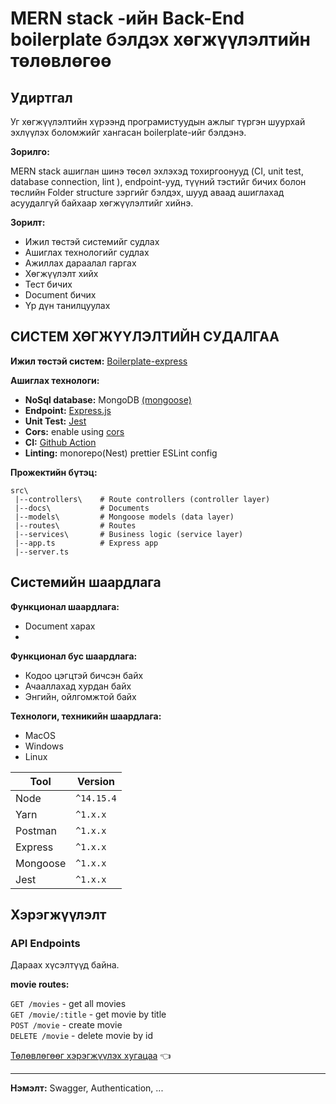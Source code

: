 # MERN stack -ийн Back-End boilerplate бэлдэх хөгжүүлэлтийн төлөвлөгөө

## Удиртгал
Уг хөгжүүлэлтийн хүрээнд програмистуудын ажлыг түргэн шуурхай эхлүүлэх боломжийг хангасан boilerplate-ийг бэлдэнэ.

**Зорилго:**

MERN stack ашиглан шинэ төсөл эхлэхэд тохиргоонууд (CI, unit test, database connection, lint ), endpoint-ууд, түүний тэстийг бичих болон төслийн Folder structure зэргийг бэлдэх, шууд аваад ашиглахад асуудалгүй байхаар хөгжүүлэлтийг хийнэ.

**Зорилт:**

- Ижил төстэй системийг судлах
- Ашиглах технологийг судлах
- Ажиллах дараалал гаргах
- Хөгжүүлэлт хийх
- Тест бичих
- Document бичих
- Үр дүн танилцуулах


## СИСТЕМ ХӨГЖҮҮЛЭЛТИЙН СУДАЛГАА

**Ижил төстэй систем:** [Boilerplate-express](https://github.com/hagopj13/node-express-boilerplate)

**Ашиглах технологи:**

- **NoSql database:** MongoDB [(mongoose)](https://mongoosejs.com/)
- **Endpoint:** [Express.js](https://expressjs.com/en/5x/api.html)
- **Unit Test:** [Jest](https://jestjs.io/)
- **Cors:** enable using [cors](https://github.com/expressjs/cors)
- **CI:** [Github Action](https://docs.github.com/en/actions)
- **Linting:** monorepo(Nest) prettier ESLint config


**Прожектийн бүтэц:**
```
src\
 |--controllers\    # Route controllers (controller layer)
 |--docs\           # Documents
 |--models\         # Mongoose models (data layer)
 |--routes\         # Routes
 |--services\       # Business logic (service layer)
 |--app.ts          # Express app
 |--server.ts       
```

## Системийн шаардлага

**Функционал шаардлага:**

- Document харах
- 


**Функционал бус шаардлага:**

- Кодоо цэгцтэй бичсэн байх
- Ачааллахад хурдан байх
- Энгийн, ойлгомжтой байх

**Технологи, техникийн шаардлага:**
- MacOS
- Windows
- Linux

| Tool     | Version    |
| ---------| ---------- |
| Node     | `^14.15.4` |
| Yarn     | `^1.x.x`   |
| Postman  | `^1.x.x`   |
| Express  | `^1.x.x`   |
| Mongoose | `^1.x.x`   |
| Jest     | `^1.x.x`   |


## Хэрэгжүүлэлт

### API Endpoints

Дараах хүсэлтүүд байна.

**movie routes:**

```GET /movies``` - get all movies <br>
```GET /movie/:title``` - get movie by title<br>
```POST /movie``` - create movie<br>
```DELETE /movie``` - delete movie by id<br>

[Төлөвлөгөөг хэрэгжүүлэх хугацаа](https://docs.google.com/document/d/1X7HUwWSSjLHxj3UBwl6z2o5MGMiaf8Oq) :point_left:

<hr/>

**Нэмэлт:** Swagger, Authentication, ...
